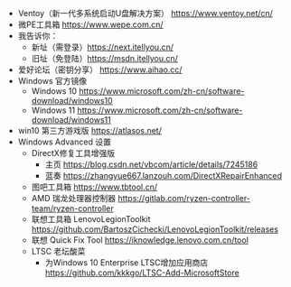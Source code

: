 - Ventoy（新一代多系统启动U盘解决方案） https://www.ventoy.net/cn/  
- 微PE工具箱 https://www.wepe.com.cn/   
- 我告诉你：
    - 新址（需登录）https://next.itellyou.cn/   
    - 旧址（免登陆）https://msdn.itellyou.cn/  
- 爱好论坛（密钥分享） https://www.aihao.cc/
- Windows 官方镜像 
  - Windows 10 https://www.microsoft.com/zh-cn/software-download/windows10  
  - Windows 11 https://www.microsoft.com/zh-cn/software-download/windows11  
- win10 第三方游戏版 https://atlasos.net/  
- Windows Advanced 设置
  - DirectX修复工具增强版
    - 主页 https://blog.csdn.net/vbcom/article/details/7245186
    - 蓝奏 https://zhangyue667.lanzouh.com/DirectXRepairEnhanced
  - 图吧工具箱 https://www.tbtool.cn/
  - AMD 瑞龙处理器控制器 https://gitlab.com/ryzen-controller-team/ryzen-controller
  - 联想工具箱 LenovoLegionToolkit https://github.com/BartoszCichecki/LenovoLegionToolkit/releases
  - 联想 Quick Fix Tool https://iknowledge.lenovo.com.cn/tool
  - LTSC 老坛酸菜
    - 为Windows 10 Enterprise LTSC增加应用商店 https://github.com/kkkgo/LTSC-Add-MicrosoftStore  

